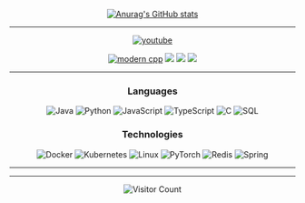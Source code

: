 <div id="title" align=center>

<!-- ![Modern C++ template][github-sub-title:img] -->

[![Anurag's GitHub stats](https://github-readme-stats.vercel.app/api?username=CWH6&show_icons=true&theme=tokyonight)](https://b23.tv/iEJTnPp)

<hr/>

[![youtube](https://img.shields.io/badge/video-YouTube-red)](https://www.youtube.com/channel/UCey35Do4RGewqr-6EiaCJrg)

[![modern cpp](https://img.shields.io/badge/code-Modern%20Java-blue)](https://learn.microsoft.com/zh-cn/cpp/cpp/welcome-back-to-cpp-modern-cpp) 
![](https://img.shields.io/badge/工作-编码-yellow) 
![](https://img.shields.io/badge/性格-随和-red) 
![](https://img.shields.io/badge/爱好-宝可梦-red)

</div>

<hr/>

<div align=center>

### Languages

![Java](https://img.shields.io/badge/-Java-000?&logo=Java&logoColor=007396)
![Python](https://img.shields.io/badge/-Python-000?&logo=Python)
![JavaScript](https://img.shields.io/badge/-JavaScript-000?&logo=JavaScript)
![TypeScript](https://img.shields.io/badge/-TypeScript-000?&logo=TypeScript)
![C](https://img.shields.io/badge/-C-000?&logo=C)
![SQL](https://img.shields.io/badge/-SQL-000?&logo=MySQL)

### Technologies

![Docker](https://img.shields.io/badge/-Docker-000?&logo=Docker)
![Kubernetes](https://img.shields.io/badge/-Kubernetes-000?&logo=Kubernetes)
![Linux](https://img.shields.io/badge/-Linux-000?&logo=Linux)
![PyTorch](https://img.shields.io/badge/-PyTorch-000?&logo=PyTorch)
![Redis](https://img.shields.io/badge/-Redis-000?&logo=Redis)
![Spring](https://img.shields.io/badge/-Spring-000?&logo=Spring)
 
</div>

<hr/>


<hr/>

<div  align=center>
 
![Visitor Count](https://profile-counter.glitch.me/CWH6/count.svg)

</div>



<!-- [github-sub-title:img]: https://readme-typing-svg.herokuapp.com?font=Segoe+Script&center=true&lines=mq白. -->

